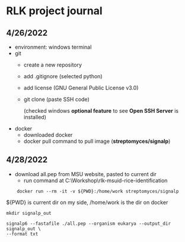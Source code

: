 # RLK project journal

## 4/26/2022 
- environment: windows terminal
- git 
  - create a new repository
  - add .gitignore (selected python)
  - add license (GNU General Public License v3.0)
  - git clone (paste SSH code)

    (checked windows **optional feature** to see **Open SSH Server** is installed)
- docker
  - downloaded docker
  - docker pull command to pull image (**streptomyces/signalp**)

## 4/28/2022
- download all.pep from MSU website, pasted to current dir
  - run command at C:\Workshop\rlk-msuid-rice-identification
```{bash}
    docker run --rm -it -v ${PWD}:/home/work streptomyces/signalp
```
${PWD} is current dir on my side, /home/work is the dir on docker
```{bash}
mkdir signalp_out

signalp6 --fastafile ./all.pep --organism eukarya --output_dir signalp_out \
--format txt
```

